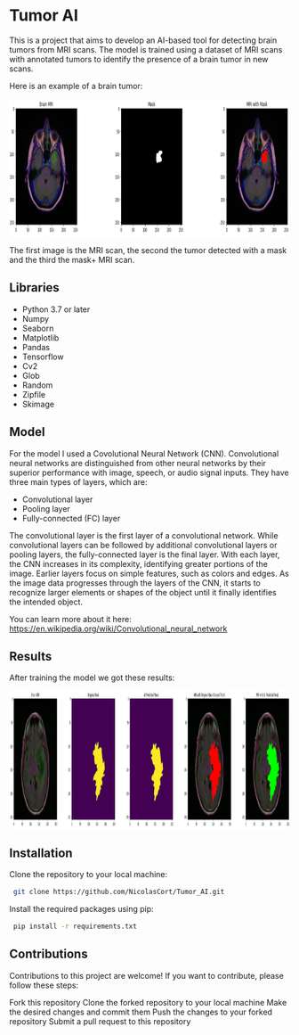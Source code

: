 # Tumor AI

This is a project that aims to develop an AI-based tool for detecting brain tumors from MRI scans. The model is trained using a dataset of MRI scans with annotated tumors to identify the presence of a brain tumor in new scans.

Here is an example of a brain tumor:
<p align="center">
  <img src="mri brain mask.png" width="800" height="250" align="center"> 
</p>

The first image is the MRI scan, the second the tumor detected with a mask and the third the mask+ MRI scan.


## Libraries

- Python 3.7 or later
- Numpy
- Seaborn
- Matplotlib
- Pandas
- Tensorflow
- Cv2
- Glob
- Random
- Zipfile
- Skimage

## Model
For the model I used a Covolutional Neural Network (CNN). 
Convolutional neural networks are distinguished from other neural networks by their superior performance with image, speech, or audio signal inputs. They have three main types of layers, which are:

- Convolutional layer
- Pooling layer
- Fully-connected (FC) layer

The convolutional layer is the first layer of a convolutional network. While convolutional layers can be followed by additional convolutional layers or pooling layers, the fully-connected layer is the final layer. With each layer, the CNN increases in its complexity, identifying greater portions of the image. Earlier layers focus on simple features, such as colors and edges. As the image data progresses through the layers of the CNN, it starts to recognize larger elements or shapes of the object until it finally identifies the intended object.

You can learn more about it here: https://en.wikipedia.org/wiki/Convolutional_neural_network

## Results

After training the model we got these results:

<p align="center">
  <img src="brain results.png" width="1000" height="250" align="center"> 
</p>


## Installation

Clone the repository to your local machine:

```bash
 git clone https://github.com/NicolasCort/Tumor_AI.git

```
Install the required packages using pip:

```bash
 pip install -r requirements.txt


```

## Contributions
Contributions to this project are welcome! If you want to contribute, please follow these steps:

Fork this repository
Clone the forked repository to your local machine
Make the desired changes and commit them
Push the changes to your forked repository
Submit a pull request to this repository
